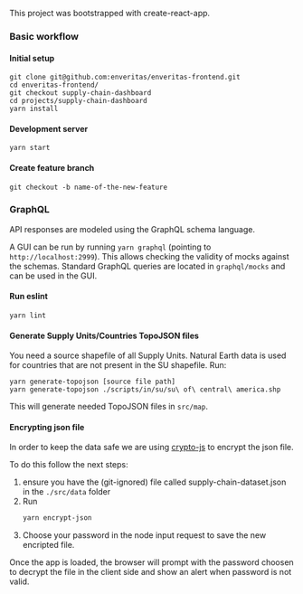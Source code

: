 This project was bootstrapped with create-react-app.

### Basic workflow

#### Initial setup

```
git clone git@github.com:enveritas/enveritas-frontend.git
cd enveritas-frontend/
git checkout supply-chain-dashboard
cd projects/supply-chain-dashboard
yarn install

```

#### Development server
```
yarn start
```

#### Create feature branch
```
git checkout -b name-of-the-new-feature
```

### GraphQL

API responses are modeled using the GraphQL schema language.

A GUI can be run by running `yarn graphql` (pointing to `http://localhost:2999`). This allows checking the validity of mocks against the schemas. Standard GraphQL queries are located in `graphql/mocks` and can be used in the GUI.


#### Run eslint
```
yarn lint
```

#### Generate Supply Units/Countries TopoJSON files

You need a source shapefile of all Supply Units. Natural Earth data is used for countries that are not present in the SU shapefile. Run:

```
yarn generate-topojson [source file path]
yarn generate-topojson ./scripts/in/su/su\ of\ central\ america.shp
```

This will generate needed TopoJSON files in `src/map`.

#### Encrypting json file

In order to keep the data safe we are using [crypto-js](https://github.com/brix/crypto-js) to encrypt the json file.

To do this follow the next steps:
1. ensure you have the (git-ignored) file called supply-chain-dataset.json in the `./src/data` folder
2. Run
    ```bash
    yarn encrypt-json
    ```
3. Choose your password in the node input request to save the new encripted file.

Once the app is loaded, the browser will prompt with the password choosen to decrypt the file in the client side and show an alert when password is not valid.

